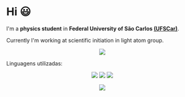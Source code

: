 # Hi :smiley:

I'm a **physics student** in **Federal University of São Carlos [(UFSCar)](https://www2.ufscar.br)**. 

Currently I'm working at scientific initiation in light atom group.

<div align=center>
  <a href="https://github.com/anuraghazra/github-readme-stats">
    <img src="https://github-readme-stats.vercel.app/api?username=PedroMoraesFranco&show_icons=true&theme=radical"/>
  </a>
</div>


Linguagens utilizadas:

<p align="center">
  <img src="https://img.shields.io/static/v1?label=&message=Julia&color=0d0c0c&style=for-the-badge&logo=julia"/>
  <img src="https://img.shields.io/static/v1?label=&message=Python&color=9c9fc9&style=for-the-badge&logo=python"/>
  <img src="https://img.shields.io/static/v1?label=&message=Fortran&color=4479A1&logoColor=white&style=for-the-badge&logo=fortran"/>
</p>


<div align=center>
  <a href="https://github.com/anuraghazra/convoychat">
    <img src="https://github-readme-stats.vercel.app/api/top-langs/?username=PedroMoraesFranco&layout=compact&theme=radical"/>
  </a>
</div>
